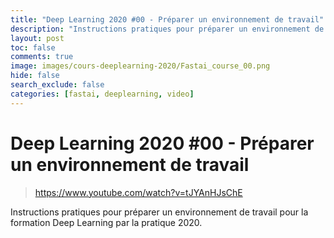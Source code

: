 ```yaml
---
title: "Deep Learning 2020 #00 - Préparer un environnement de travail"
description: "Instructions pratiques pour préparer un environnement de travail pour la formation Deep Learning par la pratique 2020."
layout: post
toc: false
comments: true
image: images/cours-deeplearning-2020/Fastai_course_00.png
hide: false
search_exclude: false
categories: [fastai, deeplearning, video]
---
```


# Deep Learning 2020 #00 - Préparer un environnement de travail

> https://www.youtube.com/watch?v=tJYAnHJsChE

Instructions pratiques pour préparer un environnement de travail pour la formation Deep Learning par la pratique 2020.
